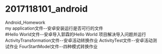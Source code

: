 # 2017118101_android
Android_Homework<br>
my application文件--安卓安装运行是否可行的文件<br>
#Hello World文件--安卓导入郭霖的Hello World 项目解决导入问题并运行
ActivityTransformation文件--安卓活动转换作业
ActivityTest文件--安卓活动测试作业
FourStartModel文件--四种模式转换作业
